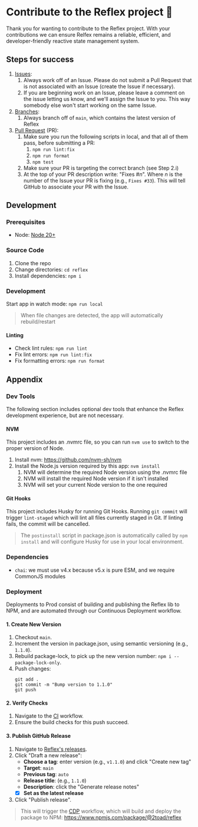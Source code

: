 # Contribute to the Reflex project 🤝

Thank you for wanting to contribute to the Reflex project. With your contributions we can ensure Relfex remains a reliable, efficient, and developer-friendly reactive state management system.

## Steps for success

1. [Issues](https://github.com/2Toad/reflex/issues):
   1. Always work off of an Issue. Please do not submit a Pull Request that is not associated with an Issue (create the Issue if necessary).
   2. If you are beginning work on an Issue, please leave a comment on the issue letting us know, and we'll assign the Issue to you. This way somebody else won't start working on the same Issue.
2. [Branches](https://github.com/2Toad/reflex/branches):
   1. Always branch off of `main`, which contains the latest version of Reflex
3. [Pull Request](https://github.com/2Toad/reflex/pulls) (PR):
   1. Make sure you run the following scripts in local, and that all of them pass, before submitting a PR:
      1. `npm run lint:fix`
      2. `npm run format`
      3. `npm test`
   2. Make sure your PR is targeting the correct branch (see Step 2.i)
   3. At the top of your PR description write: "Fixes #_n_". Where _n_ is the number of the Issue your PR is fixing (e.g., `Fixes #33`). This will tell GitHub to associate your PR with the Issue.

## Development 

### Prerequisites

- Node: [Node 20+](https://nodejs.org)

### Source Code

1. Clone the repo
2. Change directories: `cd reflex`
3. Install dependencies: `npm i`

### Development

Start app in watch mode: `npm run local`

>When file changes are detected, the app will automatically rebuild/restart

#### Linting

- Check lint rules: `npm run lint`
- Fix lint errors: `npm run lint:fix`
- Fix formatting errors: `npm run format`

## Appendix

### Dev Tools

The following section includes optional dev tools that enhance the Reflex development experience, but are not necessary.

#### NVM

This project includes an .nvmrc file, so you can run `nvm use` to switch to the proper version of Node.

1. Install nvm: https://github.com/nvm-sh/nvm
2. Install the Node.js version required by this app: `nvm install`
   1. NVM will determine the required Node version using the .nvmrc file
   2. NVM will install the required Node version if it isn't installed
   3. NVM will set your current Node version to the one required

#### Git Hooks

This project includes Husky for running Git Hooks. Running `git commit` will trigger `lint-staged` which will lint all files currently staged in Git. If linting fails, the commit will be cancelled.

> The `postinstall` script in package.json is automatically called by `npm install` and will configure Husky for use in your local environment.

### Dependencies

- `chai`: we must use v4.x because v5.x is pure ESM, and we require CommonJS modules

### Deployment

Deployments to Prod consist of building and publishing the Reflex lib to NPM, and are automated through our Continuous Deployment workflow.

#### 1. Create New Version
1. Checkout `main`.
2. Increment the version in package.json, using semantic versioning (e.g., `1.1.0`).
3. Rebuild package-lock, to pick up the new version number: `npm i --package-lock-only`.
4. Push changes:
   ```
   git add .
   git commit -m "Bump version to 1.1.0"
   git push
   ```

#### 2. Verify Checks
1. Navigate to the [CI](https://github.com/2Toad/reflex/actions/workflows/ci.yml) workflow.
2. Ensure the build checks for this push succeed.

#### 3. Publish GitHub Release
1. Navigate to [Reflex's releases](https://github.com/2Toad/reflex/releases).
2. Click "Draft a new release":
   - **Choose a tag**: enter version (e.g., `v1.1.0`) and click "Create new tag"
   - **Target**: `main`
   - **Previous tag**: `auto`
   - **Release title**: (e.g., `1.1.0`)
   - **Description**: click the "Generate release notes"
   - [x] **Set as the latest release**
3. Click "Publish release".

> This will trigger the [CDP](https://github.com/2Toad/reflex/actions/workflows/cdp.yml) workflow, which will build and deploy the package to NPM: https://www.npmjs.com/package/@2toad/reflex
